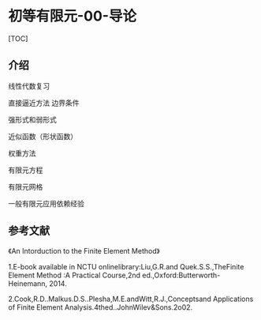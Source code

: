 # 初等有限元-00-导论

[TOC]

## 介绍



线性代数复习



直接逼近方法 边界条件



强形式和弱形式



近似函数（形状函数）



权重方法



有限元方程



有限元网格





一般有限元应用依赖经验





## 参考文献



《An Intorduction to the Finite Element Method》



1.E-book available in NCTU onlinelibrary:Liu,G.R.and Quek.S.S.,TheFinite Element Method :A Practical Course,2nd ed.,Oxford:Butterworth-Heinemann,
2014.

2.Cook,R.D..Malkus.D.S..Plesha,M.E.andWitt,R.J.,Conceptsand Applications
of Finite Element Analysis.4thed..JohnWilev&Sons.2o02.

